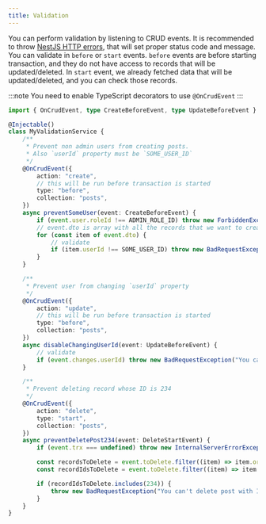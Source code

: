 ```yaml
---
title: Validation
---
```


You can perform validation by listening to CRUD events.
It is recommended to throw [NestJS HTTP errors](https://docs.nestjs.com/exception-filters),
that will set proper status code and message.
You can validate in `before` or `start` events. `before` events are before starting transaction,
and they do not have access to records that will be updated/deleted. In `start` event, we already
fetched data that will be updated/deleted, and you can check those records.

:::note
You need to enable TypeScript decorators to use `@OnCrudEvent`
:::

```ts
import { OnCrudEvent, type CreateBeforeEvent, type UpdateBeforeEvent } from "zmaj"

@Injectable()
class MyValidationService {
	/**
	 * Prevent non admin users from creating posts.
	 * Also `userId` property must be `SOME_USER_ID`
	 */
	@OnCrudEvent({
		action: "create",
		// this will be run before transaction is started
		type: "before",
		collection: "posts",
	})
	async preventSomeUser(event: CreateBeforeEvent) {
		if (event.user.roleId !== ADMIN_ROLE_ID) throw new ForbiddenException("You are not allowed")
		// event.dto is array with all the records that we want to create
		for (const item of event.dto) {
			// validate
			if (item.userId !== SOME_USER_ID) throw new BadRequestException("Invalid User")
		}
	}

	/**
	 * Prevent user from changing `userId` property
	 */
	@OnCrudEvent({
		action: "update",
		// this will be run before transaction is started
		type: "before",
		collection: "posts",
	})
	async disableChangingUserId(event: UpdateBeforeEvent) {
		// validate
		if (event.changes.userId) throw new BadRequestException("You can't change user")
	}

	/**
	 * Prevent deleting record whose ID is 234
	 */
	@OnCrudEvent({
		action: "delete",
		type: "start",
		collection: "posts",
	})
	async preventDeletePost234(event: DeleteStartEvent) {
		if (event.trx === undefined) throw new InternalServerErrorException("Should never happen")

		const recordsToDelete = event.toDelete.filter((item) => item.original)
		const recordIdsToDelete = event.toDelete.filter((item) => item.id)

		if (recordIdsToDelete.includes(234)) {
			throw new BadRequestException("You can't delete post with ID 234")
		}
	}
}
```
